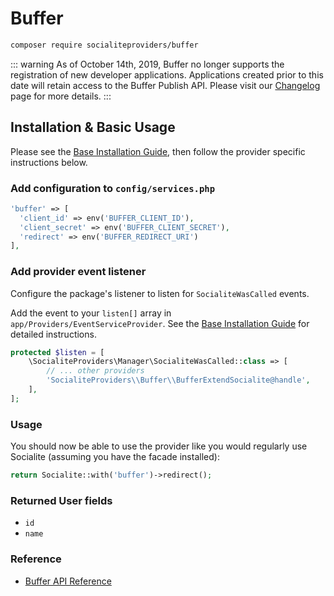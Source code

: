# Buffer

```bash
composer require socialiteproviders/buffer
```

::: warning 
As of October 14th, 2019, Buffer no longer supports the registration of new developer applications. 
Applications created prior to this date will retain access to the Buffer Publish API. 
Please visit our [Changelog](https://buffer.com/developers/api/logs) page for more details.
:::

## Installation & Basic Usage

Please see the [Base Installation Guide](https://socialiteproviders.com/usage/), then follow the provider specific instructions below.

### Add configuration to `config/services.php`

```php
'buffer' => [    
  'client_id' => env('BUFFER_CLIENT_ID'),  
  'client_secret' => env('BUFFER_CLIENT_SECRET'),  
  'redirect' => env('BUFFER_REDIRECT_URI') 
],
```

### Add provider event listener

Configure the package's listener to listen for `SocialiteWasCalled` events.

Add the event to your `listen[]` array in `app/Providers/EventServiceProvider`. See the [Base Installation Guide](https://socialiteproviders.com/usage/) for detailed instructions.

```php
protected $listen = [
    \SocialiteProviders\Manager\SocialiteWasCalled::class => [
        // ... other providers
        'SocialiteProviders\\Buffer\\BufferExtendSocialite@handle',
    ],
];
```

### Usage

You should now be able to use the provider like you would regularly use Socialite (assuming you have the facade installed):

```php
return Socialite::with('buffer')->redirect();
```

### Returned User fields

- ``id``
- ``name``

### Reference

- [Buffer API Reference](https://buffer.com/developers/api)
